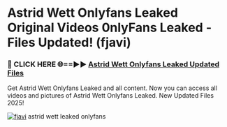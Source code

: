 # Astrid Wett Onlyfans Leaked Original Videos 0nlyFans Leaked - Files Updated! (fjavi)

<h3>🔴 CLICK HERE 🌐==►► <a href="https://tinyurl.com/2wckxsce" rel="nofollow">Astrid Wett Onlyfans Leaked Updated Files</a></h3>

Get Astrid Wett Onlyfans Leaked and all content. Now you can access all videos and pictures of Astrid Wett Onlyfans Leaked. New Updated Files 2025!

[![fjavi](https://i.imgur.com/AFduVYN.gif)](https://tinyurl.com/2wckxsce)
astrid wett leaked onlyfans